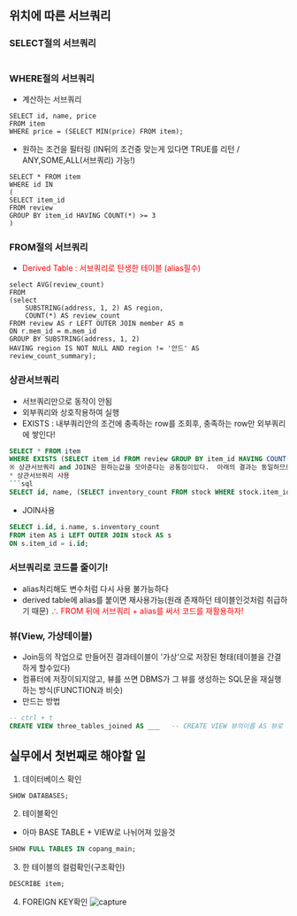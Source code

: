 ## 위치에 따른 서브쿼리
### SELECT절의 서브쿼리  
```MYSQL

```

### WHERE절의 서브쿼리
* 계산하는 서브쿼리
```MYSQL
SELECT id, name, price
FROM item
WHERE price = (SELECT MIN(price) FROM item);  
```
* 원하는 조건을 필터링 (IN뒤의 조건중 맞는게 있다면 TRUE를 리턴 / ANY,SOME,ALL(서브쿼리) 가능!)
```MYSQL
SELECT * FROM item
WHERE id IN
(
SELECT item_id
FROM review
GROUP BY item_id HAVING COUNT(*) >= 3
)
```
### FROM절의 서브쿼리
* <span style="color : red"> Derived Table : 서브쿼리로 탄생한 테이블 (alias필수) </span>
```MYSQL
select AVG(review_count)
FROM
(select
    SUBSTRING(address, 1, 2) AS region,
    COUNT(*) AS review_count
FROM review AS r LEFT OUTER JOIN member AS m
ON r.mem_id = m.mem_id
GROUP BY SUBSTRING(address, 1, 2)
HAVING region IS NOT NULL AND region != '안드' AS review_count_summary);
```

### 상관서브쿼리 
* 서브쿼리만으로 동작이 안됨
* 외부쿼리와 상호작용하여 실행
* EXISTS : 내부쿼리안의 조건에 충족하는 row를 조회후, 충족하는 row만 외부쿼리에 쌓인다!
```sql
SELECT * FROM item
WHERE EXISTS (SELECT item_id FROM review GROUP BY item_id HAVING COUNT(*) >= 3);
※ 상관서브쿼리 and JOIN은 원하는값을 모아준다는 공통점이있다.  아래의 결과는 동일하므로 뭔하는걸 쓴다
* 상관서브쿼리 사용
```sql
SELECT id, name, (SELECT inventory_count FROM stock WHERE stock.item_id = item.id) FROM item;
```
* JOIN사용
```sql
SELECT i.id, i.name, s.inventory_count
FROM item AS i LEFT OUTER JOIN stock AS s
ON s.item_id = i.id;
```

### 서브쿼리로 코드를 줄이기!
* alias처리해도 변수처럼 다시 사용 불가능하다
* derived table에 alias를 붙이면 재사용가능(원래 존재하던 테이블인것처럼 취급하기 때문)
<span style="color:red"> ∴ FROM 뒤에 서브쿼리 + alias를 써서 코드를 재활용하자! </span>

### 뷰(View, 가상테이블)
* Join등의 작업으로 만들어진 결과테이블이 '가상'으로 저장된 형태(테이블을 간결하게 할수있다)
* 컴퓨터에 저장이되지않고, 뷰를 쓰면 DBMS가 그 뷰를 생성하는 SQL문을 재실행하는 방식(FUNCTION과 비슷)
* 만드는 방법
```sql
-- ctrl + t
CREATE VIEW three_tables_joined AS ___   -- CREATE VIEW 뷰의이름 AS 뷰로 지정할 코드
```

## 실무에서 첫번째로 해야할 일
1. 데이터베이스 확인
```sql
SHOW DATABASES;
```
2. 테이블확인
* 아마 BASE TABLE + VIEW로 나뉘어져 있을것
```sql
SHOW FULL TABLES IN copang_main;
```
3. 한 테이블의 컬럼확인(구조확인)
```sql
DESCRIBE item;
```
4. FOREIGN KEY확인 
![capture](./창고/캡처.jpg)

```
